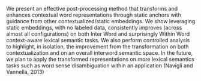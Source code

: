 We present an effective post-processing method
that transforms and enhances contextual word representations through static anchors with guidance
from other contextualized/static embeddings. We
show leveraging static embeddings, with no labeled
data, consistently improves (across almost all configurations) on both Inter Word and surprisingly
Within Word context-aware lexical semantic tasks.
We also perform controlled analysis to highlight, in
isolation, the improvement from the transformation
on both contextualization and on an overall interword semantic space. In the future, we plan to apply the transformed representations on more lexical
semantics tasks such as word sense disambiguation
within an application (Navigli and Vannella, 2013)
